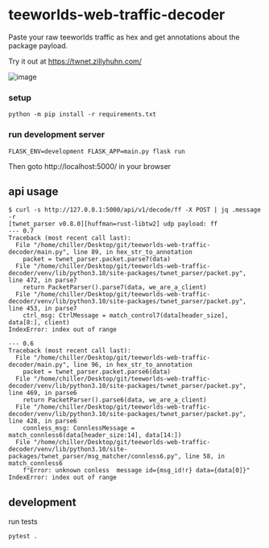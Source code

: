 # teeworlds-web-traffic-decoder
Paste your raw teeworlds traffic as hex and get annotations about the package payload.

Try it out at https://twnet.zillyhuhn.com/

![image](https://github.com/ChillerDragon/teeworlds-web-traffic-decoder/assets/20344300/2fe66dc9-564a-4e54-b94d-a0cdc56b187e)


### setup

    python -m pip install -r requirements.txt

### run development server

    FLASK_ENV=development FLASK_APP=main.py flask run

Then goto http://localhost:5000/ in your browser

## api usage

```
$ curl -s http://127.0.0.1:5000/api/v1/decode/ff -X POST | jq .message -r
[twnet_parser v0.8.0][huffman=rust-libtw2] udp payload: ff
--- 0.7
Traceback (most recent call last):
  File "/home/chiller/Desktop/git/teeworlds-web-traffic-decoder/main.py", line 89, in hex_str_to_annotation
    packet = twnet_parser.packet.parse7(data)
  File "/home/chiller/Desktop/git/teeworlds-web-traffic-decoder/venv/lib/python3.10/site-packages/twnet_parser/packet.py", line 472, in parse7
    return PacketParser().parse7(data, we_are_a_client)
  File "/home/chiller/Desktop/git/teeworlds-web-traffic-decoder/venv/lib/python3.10/site-packages/twnet_parser/packet.py", line 453, in parse7
    ctrl_msg: CtrlMessage = match_control7(data[header_size], data[8:], client)
IndexError: index out of range

--- 0.6
Traceback (most recent call last):
  File "/home/chiller/Desktop/git/teeworlds-web-traffic-decoder/main.py", line 96, in hex_str_to_annotation
    packet = twnet_parser.packet.parse6(data)
  File "/home/chiller/Desktop/git/teeworlds-web-traffic-decoder/venv/lib/python3.10/site-packages/twnet_parser/packet.py", line 469, in parse6
    return PacketParser().parse6(data, we_are_a_client)
  File "/home/chiller/Desktop/git/teeworlds-web-traffic-decoder/venv/lib/python3.10/site-packages/twnet_parser/packet.py", line 428, in parse6
    connless_msg: ConnlessMessage = match_connless6(data[header_size:14], data[14:])
  File "/home/chiller/Desktop/git/teeworlds-web-traffic-decoder/venv/lib/python3.10/site-packages/twnet_parser/msg_matcher/connless6.py", line 58, in match_connless6
    f"Error: unknown conless  message id={msg_id!r} data={data[0]}"
IndexError: index out of range

```

## development

run tests

```
pytest .
```

